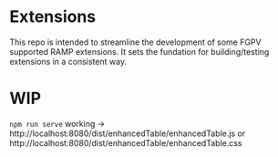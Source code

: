 # Extensions
This repo is intended to streamline the development of some FGPV supported RAMP extensions. It sets the fundation for building/testing extensions in a consistent way.

# WIP

`npm run serve` working -> http://localhost:8080/dist/enhancedTable/enhancedTable.js or http://localhost:8080/dist/enhancedTable/enhancedTable.css

